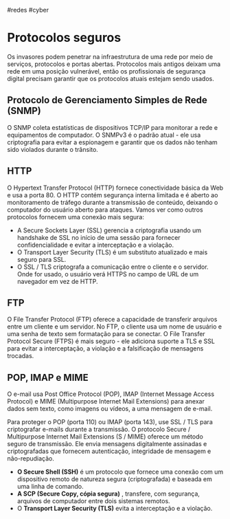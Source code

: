 #redes #cyber 
# Protocolos seguros

Os invasores podem penetrar na infraestrutura de uma rede por meio de serviços, protocolos e portas abertas. Protocolos mais antigos deixam uma rede em uma posição vulnerável, então os profissionais de segurança digital precisam garantir que os protocolos atuais estejam sendo usados.

## Protocolo de Gerenciamento Simples de Rede (SNMP)

O SNMP coleta estatísticas de dispositivos TCP/IP para monitorar a rede e equipamentos de computador. O SNMPv3 é o padrão atual - ele usa criptografia para evitar a espionagem e garantir que os dados não tenham sido violados durante o trânsito.

## HTTP

O Hypertext Transfer Protocol (HTTP) fornece conectividade básica da Web e usa a porta 80. O HTTP contém segurança interna limitada e é aberto ao monitoramento de tráfego durante a transmissão de conteúdo, deixando o computador do usuário aberto para ataques. Vamos ver como outros protocolos fornecem uma conexão mais segura:

- A Secure Sockets Layer (SSL) gerencia a criptografia usando um handshake de SSL no início de uma sessão para fornecer confidencialidade e evitar a interceptação e a violação.
- O Transport Layer Security (TLS) é um substituto atualizado e mais seguro para SSL.
- O SSL / TLS criptografa a comunicação entre o cliente e o servidor. Onde for usado, o usuário verá HTTPS no campo de URL de um navegador em vez de HTTP.

## FTP

O File Transfer Protocol (FTP) oferece a capacidade de transferir arquivos entre um cliente e um servidor. No FTP, o cliente usa um nome de usuário e uma senha de texto sem formatação para se conectar. O File Transfer Protocol Secure (FTPS) é mais seguro - ele adiciona suporte a TLS e SSL para evitar a interceptação, a violação e a falsificação de mensagens trocadas.

## POP, IMAP e MIME

O e-mail usa Post Office Protocol (POP), IMAP (Internet Message Access Protocol) e MIME (Multipurpose Internet Mail Extensions) para anexar dados sem texto, como imagens ou vídeos, a uma mensagem de e-mail.

Para proteger o POP (porta 110) ou IMAP (porta 143), use SSL / TLS para criptografar e-mails durante a transmissão. O protocolo Secure / Multipurpose Internet Mail Extensions (S / MIME) oferece um método seguro de transmissão. Ele envia mensagens digitalmente assinadas e criptografadas que fornecem autenticação, integridade de mensagem e não-repudiação.

- **O Secure Shell (SSH)** é um protocolo que fornece uma conexão com um dispositivo remoto de natureza segura (criptografada) e baseada em uma linha de comando.
- **A SCP (Secure Copy, cópia segura)** , transfere, com segurança, arquivos de computador entre dois sistemas remotos.
- O **Transport Layer Security (TLS)** evita a interceptação e a violação.























